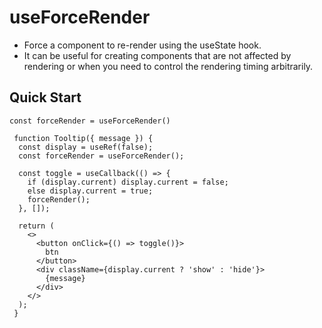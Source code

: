 # useForceRender

- Force a component to re-render using the useState hook.
- It can be useful for creating components that are not affected by rendering or when you need to control the rendering timing arbitrarily.

## Quick Start

`const forceRender = useForceRender()`

```
 function Tooltip({ message }) {
  const display = useRef(false);
  const forceRender = useForceRender();

  const toggle = useCallback(() => {
    if (display.current) display.current = false;
    else display.current = true;
    forceRender();
  }, []);

  return (
    <>
      <button onClick={() => toggle()}>
        btn
      </button>
      <div className={display.current ? 'show' : 'hide'}>
        {message}
      </div>
    </>
  );
 }

```
